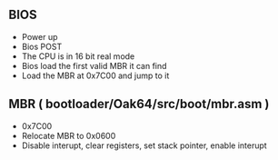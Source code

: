 BIOS
----

-  Power up
-  Bios POST
-  The CPU is in 16 bit real mode
-  Bios load the first valid MBR it can find
-  Load the MBR at 0x7C00 and jump to it

MBR ( bootloader/Oak64/src/boot/mbr.asm )
------------------------------------------------------

-  0x7C00
-  Relocate MBR to 0x0600
-  Disable interupt, clear registers, set stack pointer, enable interupt
